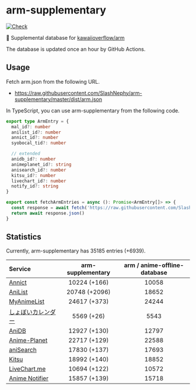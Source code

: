 # arm-supplementary

[![Check](https://github.com/SlashNephy/arm-supplementary/actions/workflows/check-node.yml/badge.svg)](https://github.com/SlashNephy/arm-supplementary/actions/workflows/check-node.yml)

💊 Supplemental database for [kawaiioverflow/arm](https://github.com/kawaiioverflow/arm)

The database is updated once an hour by GitHub Actions.

## Usage

Fetch arm.json from the following URL.

- https://raw.githubusercontent.com/SlashNephy/arm-supplementary/master/dist/arm.json

In TypeScript, you can use arm-supplementary from the following code.

```TypeScript
export type ArmEntry = {
  mal_id?: number
  anilist_id?: number
  annict_id?: number
  syobocal_tid?: number

  // extended
  anidb_id?: number
  animeplanet_id?: string
  anisearch_id?: number
  kitsu_id?: number
  livechart_id?: number
  notify_id?: string
}

export const fetchArmEntries = async (): Promise<ArmEntry[]> => {
  const response = await fetch('https://raw.githubusercontent.com/SlashNephy/arm-supplementary/master/dist/arm.json')
  return await response.json()
}
```

## Statistics

Currently, arm-supplementary has 35185 entries (+6939).

| Service                                     | arm-supplementary | arm / anime-offline-database |
| :------------------------------------------ | :---------------: | :--------------------------: |
| [Annict](https://annict.com)                |   10224 (+166)    |            10058             |
| [AniList](https://anilist.co)               |   20748 (+2096)   |            18652             |
| [MyAnimeList](https://myanimelist.net)      |   24617 (+373)    |            24244             |
| [しょぼいカレンダー](https://cal.syoboi.jp) |    5569 (+26)     |             5543             |
| [AniDB](https://anidb.net)                  |   12927 (+130)    |            12797             |
| [Anime-Planet](https://anime-planet.com)    |   22717 (+129)    |            22588             |
| [aniSearch](https://anisearch.com)          |   17830 (+137)    |            17693             |
| [Kitsu](https://kitsu.io)                   |   18992 (+140)    |            18852             |
| [LiveChart.me](https://livechart.me)        |   10694 (+122)    |            10572             |
| [Anime Notifier](https://notify.moe)        |   15857 (+139)    |            15718             |
